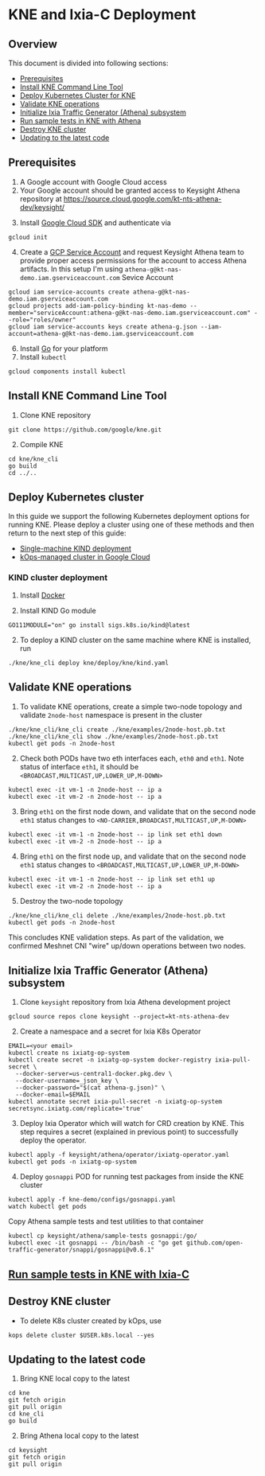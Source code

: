 # KNE and Ixia-C Deployment

## Overview
This document is divided into following sections:

* [Prerequisites](#prerequisites)
* [Install KNE Command Line Tool](#install-kne-command-line-tool)
* [Deploy Kubernetes Cluster for KNE](#deploy-kubernetes-cluster)
* [Validate KNE operations](#validate-kne-operations)
* [Initialize Ixia Traffic Generator (Athena) subsystem](#initialize-ixia-traffic-generator-athena-subsystem)
* [Run sample tests in KNE with Athena](#run-sample-tests-in-kne-with-athena)
* [Destroy KNE cluster](#destroy-kne-cluster)
* [Updating to the latest code](#updating-to-the-latest-code)

## Prerequisites

1. A Google account with Google Cloud access
2. Your Google account should be granted access to Keysight Athena repository at https://source.cloud.google.com/kt-nts-athena-dev/keysight/ 

[//]: # (TODO what is a proper way to request access to the repo?)

3. Install [Google Cloud SDK](https://cloud.google.com/sdk/docs) and authenticate via

```Shell
gcloud init
````

4. Create a [GCP Service Account](https://console.cloud.google.com/iam-admin/serviceaccounts) and request Keysight Athena team to provide proper access permissions for the account to access Athena artifacts. In this setup I'm using `athena-g@kt-nas-demo.iam.gserviceaccount.com` Sevice Account

```Shell
gcloud iam service-accounts create athena-g@kt-nas-demo.iam.gserviceaccount.com
gcloud projects add-iam-policy-binding kt-nas-demo --member="serviceAccount:athena-g@kt-nas-demo.iam.gserviceaccount.com" --role="roles/owner"
gcloud iam service-accounts keys create athena-g.json --iam-account=athena-g@kt-nas-demo.iam.gserviceaccount.com
````

[//]: # (TODO proper location for athena-g.json file)
[//]: # (TODO GAP what is a proper way to request access to the artifacts?)

6. Install [Go](https://golang.org/dl/) for your platform
7. Install `kubectl`

```Shell
gcloud components install kubectl
````

## Install KNE Command Line Tool

1. Clone KNE repository

```Shell
git clone https://github.com/google/kne.git
````

2. Compile KNE

```Shell
cd kne/kne_cli
go build 
cd ../..
````

## Deploy Kubernetes cluster

In this guide we support the following Kubernetes deployment options for running KNE. Please deploy a cluster using one of these methods and then return to the next step of this guide:

* [Single-machine KIND deployment](#kind-cluster-deployment)
* [kOps-managed cluster in Google Cloud](DEPLOY-kOps.md)

### KIND cluster deployment

1. Install [Docker](https://docs.docker.com/engine/install/)

2. Install KIND Go module

```Shell
GO111MODULE="on" go install sigs.k8s.io/kind@latest
````

2. To deploy a KIND cluster on the same machine where KNE is installed, run

```Shell
./kne/kne_cli deploy kne/deploy/kne/kind.yaml
````

## Validate KNE operations

1. To validate KNE operations, create a simple two-node topology and validate `2node-host` namespace is present in the cluster

```Shell
./kne/kne_cli/kne_cli create ./kne/examples/2node-host.pb.txt
./kne/kne_cli/kne_cli show ./kne/examples/2node-host.pb.txt
kubectl get pods -n 2node-host
````

2. Check both PODs have two eth interfaces each, `eth0` and `eth1`. Note status of interface `eth1`, it should be `<BROADCAST,MULTICAST,UP,LOWER_UP,M-DOWN>`

```Shell
kubectl exec -it vm-1 -n 2node-host -- ip a
kubectl exec -it vm-2 -n 2node-host -- ip a
````

3. Bring `eth1` on the first node down, and validate that on the second node `eth1` status changes to `<NO-CARRIER,BROADCAST,MULTICAST,UP,M-DOWN>`

```Shell
kubectl exec -it vm-1 -n 2node-host -- ip link set eth1 down
kubectl exec -it vm-2 -n 2node-host -- ip a
````

4. Bring `eth1` on the first node up, and validate that on the second node `eth1` status changes to `<BROADCAST,MULTICAST,UP,LOWER_UP,M-DOWN>`

```Shell
kubectl exec -it vm-1 -n 2node-host -- ip link set eth1 up
kubectl exec -it vm-2 -n 2node-host -- ip a
````

5. Destroy the two-node topology

```Shell
./kne/kne_cli/kne_cli delete ./kne/examples/2node-host.pb.txt
kubectl get pods -n 2node-host
````

This concludes KNE validation steps. As part of the validation, we confirmed Meshnet CNI "wire" up/down operations between two nodes.

## Initialize Ixia Traffic Generator (Athena) subsystem

1. Clone `keysight` repository from Ixia Athena development project

[//]: # (TODO cd to top directory)
[//]: # (TODO this should be moved up into prereq)

```Shell
gcloud source repos clone keysight --project=kt-nts-athena-dev
````

2. Create a namespace and a secret for Ixia K8s Operator

```Shell
EMAIL=<your email>
kubectl create ns ixiatg-op-system
kubectl create secret -n ixiatg-op-system docker-registry ixia-pull-secret \
  --docker-server=us-central1-docker.pkg.dev \
  --docker-username=_json_key \
  --docker-password="$(cat athena-g.json)" \
  --docker-email=$EMAIL
kubectl annotate secret ixia-pull-secret -n ixiatg-op-system secretsync.ixiatg.com/replicate='true'
````

3. Deploy Ixia Operator which will watch for CRD creation by KNE. This step requires a secret (explained in previous point) to successfully deploy the operator.

```Shell
kubectl apply -f keysight/athena/operator/ixiatg-operator.yaml
kubectl get pods -n ixiatg-op-system
````

4. Deploy `gosnappi` POD for running test packages from inside the KNE cluster

````
kubectl apply -f kne-demo/configs/gosnappi.yaml
watch kubectl get pods
````

  Copy Athena sample tests and test utilities to that container

````
kubectl cp keysight/athena/sample-tests gosnappi:/go/
kubectl exec -it gosnappi -- /bin/bash -c "go get github.com/open-traffic-generator/snappi/gosnappi@v0.6.1"
````

## [Run sample tests in KNE with Ixia-C](SAMPLE_TESTS.md)

## Destroy KNE cluster

* To delete K8s cluster created by kOps, use

```Shell
kops delete cluster $USER.k8s.local --yes
````

## Updating to the latest code

1. Bring KNE local copy to the latest

```Shell
cd kne
git fetch origin
git pull origin
cd kne_cli
go build 
````

2. Bring Athena local copy to the latest

```Shell
cd keysight
git fetch origin
git pull origin
````

